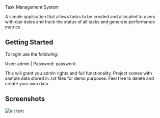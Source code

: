 Task Management System

A simple application that allows tasks to be created and allocated to users with due dates and track the status of all tasks and generate performance metrics.

## Getting Started

To login use the following:

User: admin | Password: password

This will grant you admin rights and full functionality. Project comes with sample data stored in .txt files for demo purposes. Feel free to delete and create your own data.

## Screenshots

![alt text](image.png)
